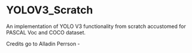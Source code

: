 # YOLOV3_Scratch
An implementation of YOLO V3 functionality from scratch accustomed for PASCAL Voc and COCO dataset.

Credits go to Alladin Perrson - 


